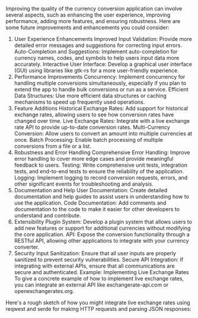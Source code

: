 
Improving the quality of the currency conversion application can involve several aspects, such as enhancing the user experience, improving performance, adding more features, and ensuring robustness. Here are some future improvements and enhancements you could consider:

1. User Experience Enhancements
   Improved Input Validation: Provide more detailed error messages and suggestions for correcting input errors.
   Auto-Completion and Suggestions: Implement auto-completion for currency names, codes, and symbols to help users input data more accurately.
   Interactive User Interface: Develop a graphical user interface (GUI) using libraries like gtk-rs for a more user-friendly experience.
2. Performance Improvements
   Concurrency: Implement concurrency for handling multiple conversions simultaneously, especially if you plan to extend the app to handle bulk conversions or run as a service.
   Efficient Data Structures: Use more efficient data structures or caching mechanisms to speed up frequently used operations.
3. Feature Additions
   Historical Exchange Rates: Add support for historical exchange rates, allowing users to see how conversion rates have changed over time.
   Live Exchange Rates: Integrate with a live exchange rate API to provide up-to-date conversion rates.
   Multi-Currency Conversion: Allow users to convert an amount into multiple currencies at once.
   Batch Processing: Enable batch processing of multiple conversions from a file or a list.
4. Robustness and Error Handling
   Comprehensive Error Handling: Improve error handling to cover more edge cases and provide meaningful feedback to users.
   Testing: Write comprehensive unit tests, integration tests, and end-to-end tests to ensure the reliability of the application.
   Logging: Implement logging to record conversion requests, errors, and other significant events for troubleshooting and analysis.
5. Documentation and Help
   User Documentation: Create detailed documentation and help guides to assist users in understanding how to use the application.
   Code Documentation: Add comments and documentation to the code to make it easier for other developers to understand and contribute.
6. Extensibility
   Plugin System: Develop a plugin system that allows users to add new features or support for additional currencies without modifying the core application.
   API: Expose the conversion functionality through a RESTful API, allowing other applications to integrate with your currency converter.
7. Security
   Input Sanitization: Ensure that all user inputs are properly sanitized to prevent security vulnerabilities.
   Secure API Integration: If integrating with external APIs, ensure that all communications are secure and authenticated.
   Example: Implementing Live Exchange Rates
   To give a concrete example of how to implement live exchange rates, you can integrate an external API like exchangerate-api.com or openexchangerates.org.

Here's a rough sketch of how you might integrate live exchange rates using reqwest and serde for making HTTP requests and parsing JSON responses: